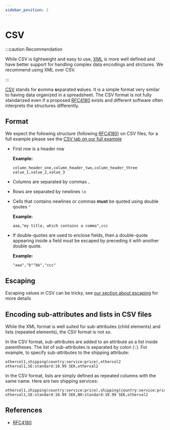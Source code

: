 ```yaml
---
sidebar_position: 2
---
```


# CSV

:::caution Recommendation

While CSV is lightweight and easy to use, [XML](./xml.md) is more well defined and have better support for handling complex data encodings and strctures. We recommend using XML over CSV.

:::

[CSV](https://en.wikipedia.org/wiki/Comma-separated_values) stands for **c**omma **s**eparated **v**alues. It is a simple format very similar to having data organized in a spreadsheet. The CSV format is not fully standarized even if a proposed [RFC4180](https://datatracker.ietf.org/doc/html/rfc4180.html) exists and different software often interprets the structures differently.

## Format

We expect the following structure (following  [RFC4180](https://datatracker.ietf.org/doc/html/rfc4180.html)) on CSV files, for a full example please see the [CSV tab on our full example](/examples/offer/all.mdx)

- First row is a header row

   **Example:**
   ```csv
   column_header_one,column_header_two,column_header_three
   value_1,value_2,value_3
   ```

- Columns are separated by commas `,`
- Rows are separated by newlines `\n`
- Cells that contains newlines or commas **must** be quoted using double qoutes `"`
   
   **Example:**
   ```csv
   aaa,"my title, which contains a comma",ccc
   ```

- If double-quotes are used to enclose fields, then a double-quote appearing inside a field must be escaped by preceding it with another double quote.

   **Example:**
   ```csv
   "aaa","b""bb","ccc"
   ```

## Escaping

Escaping values in CSV can be tricky, see [our section about escaping](/advanced/escaping/escape-csv.md) for more details

## Encoding sub-attributes and lists in CSV files
While the XML format is well suited for sub-attributes (child elements) and lists (repeated elements), the CSV format is not so. 

In the CSV format, sub-attributes are added to an attribute as a list inside parentheses. The list of sub-attributes is separated by colon (`:`). For example, to specify sub-attributes to the shipping attribute:

```csv
othercol1,shipping(country:service:price),othercol2
otherval1,SE:standard:10.99 SEK,otherval2
```

In the CSV format, lists are simply defined as repeated columns with the same name. Here are two shipping services:

```csv
othercol1,shipping(country:service:price),shipping(country:service:price),othercol2
otherval1,SE:standard:10.99 SEK,NO:standard:10.99 SEK,otherval2
```

## References

- [RFC4180](https://datatracker.ietf.org/doc/html/rfc4180.html)